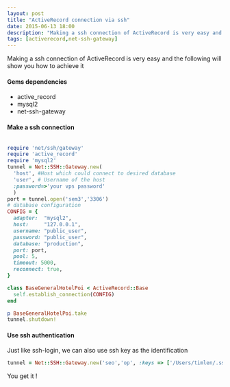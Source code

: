 ```yaml
---
layout: post
title: "ActiveRecord connection via ssh"
date: 2015-06-13 18:00
description: "Making a ssh connection of ActiveRecord is very easy and the following will show you how to achieve it"
tags: [activerecord,net-ssh-gateway]
---
```

Making a ssh connection of ActiveRecord is very easy and the following will show you how to achieve it

#### Gems dependencies

* active_record
* mysql2
* net-ssh-gateway

#### Make a ssh connection

```ruby

require 'net/ssh/gateway'
require 'active_record'
require 'mysql2'
tunnel = Net::SSH::Gateway.new(
  'host', #Host which could connect to desired database
  'user', # Username of the host
  :password=>'your vps password'
  )
port = tunnel.open('sem3','3306')
# database configuration
CONFIG = {
  adapter:  "mysql2",
  host:     "127.0.0.1",
  username: "public_user",
  password: "public_user",
  database: "production",
  port: port,
  pool: 5,
  timeout: 5000,
  reconnect: true,
}

class BaseGeneralHotelPoi < ActiveRecord::Base
  self.establish_connection(CONFIG)
end

p BaseGeneralHotelPoi.take
tunnel.shutdown!

```

#### Use ssh authentication
Just like ssh-login, we can also use ssh key as the identification

```ruby
tunnel = Net::SSH::Gateway.new('seo','op', :keys => ['/Users/timlen/.ssh/id_rsa'])
```

You get it !
